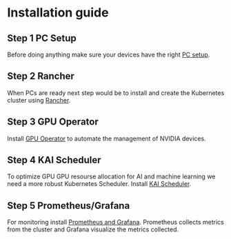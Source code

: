 # Installation guide
## Step 1 PC Setup
Before doing anything make sure your devices have the right [PC setup](PC%20setup/README.md).

## Step 2 Rancher
When PCs are ready next step would be to install and create the Kubernetes cluster using [Rancher](Rancher/README.md).

## Step 3 GPU Operator
Install [GPU Operator](GPU%20Operator/README.md) to automate the management of NVIDIA devices.

## Step 4 KAI Scheduler
To optimize GPU GPU resourse allocation for AI and machine learning we need a more robust Kubernetes Scheduler. Install [KAI Scheduler](KAI%20Scheduler/README.md).

## Step 5 Prometheus/Grafana
For monitoring install [Prometheus and Grafana](Monitoring/README.md). Prometheus collects metrics from the cluster and Grafana visualize the metrics collected.
